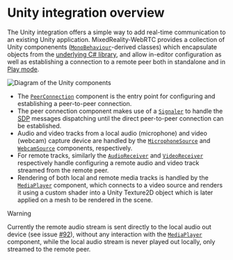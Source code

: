 # Unity integration overview

The Unity integration offers a simple way to add real-time communication to an existing Unity application. MixedReality-WebRTC provides a collection of Unity componenents ([`MonoBehaviour`](https://docs.unity3d.com/ScriptReference/MonoBehaviour.html)-derived classes) which encapsulate objects from the [underlying C# library](cs/cs.md), and allow in-editor configuration as well as establishing a connection to a remote peer both in standalone and in [Play mode](https://docs.unity3d.com/Manual/GameView.html).

![Diagram of the Unity components](unity-components-diagram.png)

- The [`PeerConnection`](xref:Microsoft.MixedReality.WebRTC.Unity.PeerConnection) component is the entry point for configuring and establishing a peer-to-peer connection.
- The peer connection component makes use of a [`Signaler`](xref:Microsoft.MixedReality.WebRTC.Unity.Signaler) to handle the [SDP](https://en.wikipedia.org/wiki/Session_Description_Protocol) messages dispatching until the direct peer-to-peer connection can be established.
- Audio and video tracks from a local audio (microphone) and video (webcam) capture device are handled by the [`MicrophoneSource`](xref:Microsoft.MixedReality.WebRTC.Unity.MicrophoneSource) and [`WebcamSource`](xref:Microsoft.MixedReality.WebRTC.Unity.WebcamSource) components, respectively.
- For remote tracks, similarly the [`AudioReceiver`](xref:Microsoft.MixedReality.WebRTC.Unity.AudioReceiver) and [`VideoReceiver`](xref:Microsoft.MixedReality.WebRTC.Unity.VideoReceiver) respectively handle configuring a remote audio and video track streamed from the remote peer.
- Rendering of both local and remote media tracks is handled by the [`MediaPlayer`](xref:Microsoft.MixedReality.WebRTC.Unity.MediaPlayer) component, which connects to a video source and renders it using a custom shader into a Unity Texture2D object which is later applied on a mesh to be rendered in the scene.

> [!Warning]
> Currently the remote audio stream is sent directly to the local audio out device (see issue [#92](https://github.com/microsoft/MixedReality-WebRTC/issues/92)), without any interaction with the [`MediaPlayer`](xref:Microsoft.MixedReality.WebRTC.Unity.MediaPlayer) component, while the local audio stream is never played out locally, only streamed to the remote peer.
